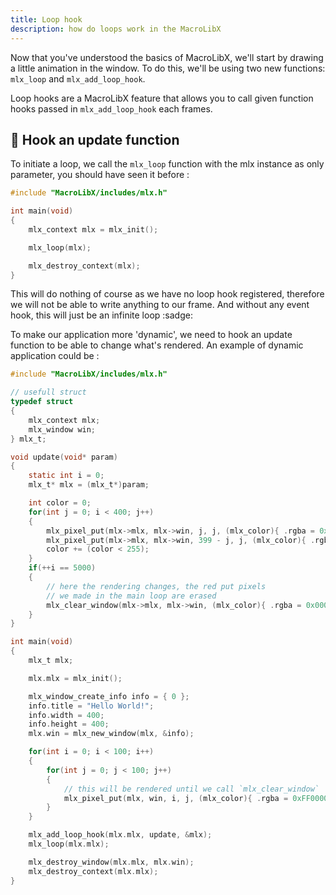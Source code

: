 ```yaml
---
title: Loop hook
description: how do loops work in the MacroLibX
---
```


Now that you've understood the basics of MacroLibX, we'll start by drawing a little animation in the window.
To do this, we'll be using two new functions: `mlx_loop` and `mlx_add_loop_hook`.

Loop hooks are a MacroLibX feature that allows you to call given function hooks passed in `mlx_add_loop_hook` each frames.

## 🔄 Hook an update function
To initiate a loop, we call the `mlx_loop` function with the mlx instance as only parameter, you should have seen it before :

```c
#include "MacroLibX/includes/mlx.h"

int main(void)
{
    mlx_context mlx = mlx_init();

    mlx_loop(mlx);

    mlx_destroy_context(mlx);
}
```

This will do nothing of course as we have no loop hook registered, therefore we will not be able to write anything to our frame.
And without any event hook, this will just be an infinite loop :sadge:

To make our application more 'dynamic', we need to hook an update function to be able to change what's rendered.
An example of dynamic application could be :

```c
#include "MacroLibX/includes/mlx.h"

// usefull struct
typedef struct
{
    mlx_context mlx;
    mlx_window win;
} mlx_t;

void update(void* param)
{
    static int i = 0;
    mlx_t* mlx = (mlx_t*)param;

    int color = 0;
    for(int j = 0; i < 400; j++)
    {
        mlx_pixel_put(mlx->mlx, mlx->win, j, j, (mlx_color){ .rgba = 0xFF0000FF + (color << 8) });
        mlx_pixel_put(mlx->mlx, mlx->win, 399 - j, j, (mlx_color){ .rgba = 0xFF0000FF });
        color += (color < 255);
    }
    if(++i == 5000)
    {
        // here the rendering changes, the red put pixels
        // we made in the main loop are erased
        mlx_clear_window(mlx->mlx, mlx->win, (mlx_color){ .rgba = 0x000000FF });
    }
}

int main(void)
{
    mlx_t mlx;

    mlx.mlx = mlx_init();

    mlx_window_create_info info = { 0 };
    info.title = "Hello World!";
    info.width = 400;
    info.height = 400;
    mlx.win = mlx_new_window(mlx, &info);

    for(int i = 0; i < 100; i++)
    {
        for(int j = 0; j < 100; j++)
        {
            // this will be rendered until we call `mlx_clear_window`
            mlx_pixel_put(mlx, win, i, j, (mlx_color){ .rgba = 0xFF0000FF });
        }
    }

    mlx_add_loop_hook(mlx.mlx, update, &mlx);
    mlx_loop(mlx.mlx);

    mlx_destroy_window(mlx.mlx, mlx.win);
    mlx_destroy_context(mlx.mlx);
}
```
